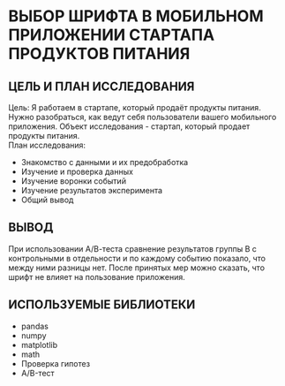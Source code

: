 # ВЫБОР ШРИФТА В МОБИЛЬНОМ ПРИЛОЖЕНИИ СТАРТАПА ПРОДУКТОВ ПИТАНИЯ

ЦЕЛЬ И ПЛАН ИССЛЕДОВАНИЯ
-----------------------
Цель: Я работаем в стартапе, который продаёт продукты питания. Нужно разобраться, как ведут себя пользователи вашего мобильного приложения. Объект исследования - стартап, который продает продукты питания.
<br>План исследования:
+ Знакомство с данными и их предобработка
+ Изучение и проверка данных
+ Изучение воронки событий
+ Изучение результатов эксперимента
+ Общий вывод

ВЫВОД
---------------
При использовании А/В-теста сравнение результатов группы B с контрольными в отдельности и по каждому событию показало, что между ними разницы нет. После принятых мер можно сказать, что шрифт не влияет на пользование приложения.

ИСПОЛЬЗУЕМЫЕ БИБЛИОТЕКИ 
-----------------
+ pandas 
+ numpy
+ matplotlib
+ math
+ Проверка гипотез
+ A/B-тест


